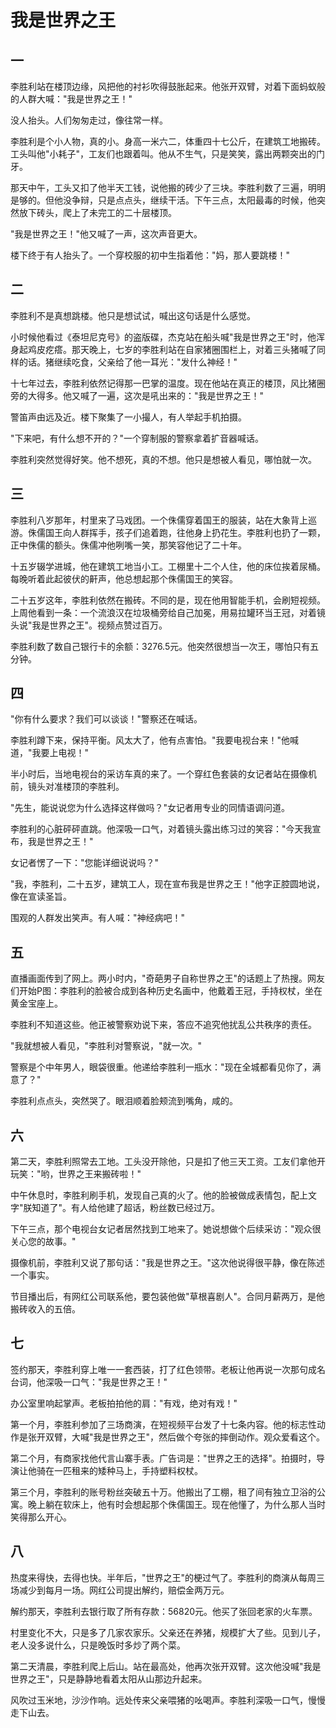 # 我是世界之王

## 一

李胜利站在楼顶边缘，风把他的衬衫吹得鼓胀起来。他张开双臂，对着下面蚂蚁般的人群大喊："我是世界之王！"

没人抬头。人们匆匆走过，像往常一样。

李胜利是个小人物，真的小。身高一米六二，体重四十七公斤，在建筑工地搬砖。工头叫他"小耗子"，工友们也跟着叫。他从不生气，只是笑笑，露出两颗突出的门牙。

那天中午，工头又扣了他半天工钱，说他搬的砖少了三块。李胜利数了三遍，明明是够的。但他没争辩，只是点点头，继续干活。下午三点，太阳最毒的时候，他突然放下砖头，爬上了未完工的二十层楼顶。

"我是世界之王！"他又喊了一声，这次声音更大。

楼下终于有人抬头了。一个穿校服的初中生指着他："妈，那人要跳楼！"

## 二

李胜利不是真想跳楼。他只是想试试，喊出这句话是什么感觉。

小时候他看过《泰坦尼克号》的盗版碟，杰克站在船头喊"我是世界之王"时，他浑身起鸡皮疙瘩。那天晚上，七岁的李胜利站在自家猪圈围栏上，对着三头猪喊了同样的话。猪继续吃食，父亲给了他一耳光："发什么神经！"

十七年过去，李胜利依然记得那一巴掌的温度。现在他站在真正的楼顶，风比猪圈旁的大得多。他又喊了一遍，这次是吼出来的："我是世界之王！"

警笛声由远及近。楼下聚集了一小撮人，有人举起手机拍摄。

"下来吧，有什么想不开的？"一个穿制服的警察拿着扩音器喊话。

李胜利突然觉得好笑。他不想死，真的不想。他只是想被人看见，哪怕就一次。

## 三

李胜利八岁那年，村里来了马戏团。一个侏儒穿着国王的服装，站在大象背上巡游。侏儒国王向人群挥手，孩子们追着跑，往他身上扔花生。李胜利也扔了一颗，正中侏儒的额头。侏儒冲他咧嘴一笑，那笑容他记了二十年。

十五岁辍学进城，他在建筑工地当小工。工棚里十二个人住，他的床位挨着尿桶。每晚听着此起彼伏的鼾声，他总想起那个侏儒国王的笑容。

二十五岁这年，李胜利依然在搬砖。不同的是，现在他用智能手机，会刷短视频。上周他看到一条：一个流浪汉在垃圾桶旁给自己加冕，用易拉罐环当王冠，对着镜头说"我是世界之王"。视频点赞过百万。

李胜利数了数自己银行卡的余额：3276.5元。他突然很想当一次王，哪怕只有五分钟。

## 四

"你有什么要求？我们可以谈谈！"警察还在喊话。

李胜利蹲下来，保持平衡。风太大了，他有点害怕。"我要电视台来！"他喊道，"我要上电视！"

半小时后，当地电视台的采访车真的来了。一个穿红色套装的女记者站在摄像机前，镜头对准楼顶的李胜利。

"先生，能说说您为什么选择这样做吗？"女记者用专业的同情语调问道。

李胜利的心脏砰砰直跳。他深吸一口气，对着镜头露出练习过的笑容："今天我宣布，我是世界之王！"

女记者愣了一下："您能详细说说吗？"

"我，李胜利，二十五岁，建筑工人，现在宣布我是世界之王！"他字正腔圆地说，像在宣读圣旨。

围观的人群发出笑声。有人喊："神经病吧！"

## 五

直播画面传到了网上。两小时内，"奇葩男子自称世界之王"的话题上了热搜。网友们开始P图：李胜利的脸被合成到各种历史名画中，他戴着王冠，手持权杖，坐在黄金宝座上。

李胜利不知道这些。他正被警察劝说下来，答应不追究他扰乱公共秩序的责任。

"我就想被人看见，"李胜利对警察说，"就一次。"

警察是个中年男人，眼袋很重。他递给李胜利一瓶水："现在全城都看见你了，满意了？"

李胜利点点头，突然哭了。眼泪顺着脸颊流到嘴角，咸的。

## 六

第二天，李胜利照常去工地。工头没开除他，只是扣了他三天工资。工友们拿他开玩笑："哟，世界之王来搬砖啦！"

中午休息时，李胜利刷手机，发现自己真的火了。他的脸被做成表情包，配上文字"朕知道了"。有人给他建了超话，粉丝数已经过万。

下午三点，那个电视台女记者居然找到工地来了。她说想做个后续采访："观众很关心您的故事。"

摄像机前，李胜利又说了那句话："我是世界之王。"这次他说得很平静，像在陈述一个事实。

节目播出后，有网红公司联系他，要包装他做"草根喜剧人"。合同月薪两万，是他搬砖收入的五倍。

## 七

签约那天，李胜利穿上唯一一套西装，打了红色领带。老板让他再说一次那句成名台词，他深吸一口气："我是世界之王！"

办公室里响起掌声。老板拍拍他的肩："有戏，绝对有戏！"

第一个月，李胜利参加了三场商演，在短视频平台发了十七条内容。他的标志性动作是张开双臂，大喊"我是世界之王"，然后做个夸张的摔倒动作。观众爱看这个。

第二个月，有商家找他代言山寨手表。广告词是："世界之王的选择"。拍摄时，导演让他骑在一匹租来的矮种马上，手持塑料权杖。

第三个月，李胜利的账号粉丝突破五十万。他搬出了工棚，租了间有独立卫浴的公寓。晚上躺在软床上，他有时会想起那个侏儒国王。现在他懂了，为什么那人当时笑得那么开心。

## 八

热度来得快，去得也快。半年后，"世界之王"的梗过气了。李胜利的商演从每周三场减少到每月一场。网红公司提出解约，赔偿金两万元。

解约那天，李胜利去银行取了所有存款：56820元。他买了张回老家的火车票。

村里变化不大，只是多了几家农家乐。父亲还在养猪，规模扩大了些。见到儿子，老人没多说什么，只是晚饭时多炒了两个菜。

第二天清晨，李胜利爬上后山。站在最高处，他再次张开双臂。这次他没喊"我是世界之王"，只是静静地看着太阳从山那边升起来。

风吹过玉米地，沙沙作响。远处传来父亲喂猪的吆喝声。李胜利深吸一口气，慢慢走下山去。